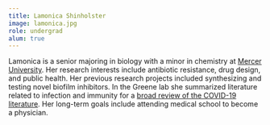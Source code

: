 ```yaml
---
title: Lamonica Shinholster
image: lamonica.jpg
role: undergrad
alum: true
---
```


Lamonica is a senior majoring in biology with a minor in chemistry at [Mercer University](https://www.mercer.edu/).
Her research interests include antibiotic resistance, drug design, and public health.
Her previous research projects included synthesizing and testing novel biofilm inhibitors.
In the Greene lab she summarized literature related to infection and immunity for a [broad review of the COVID-19 literature](https://github.com/greenelab/covid19-review).
Her long-term goals include attending medical school to become a physician.

